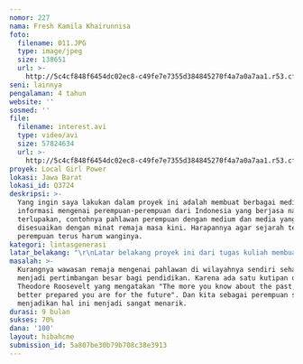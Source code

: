```yaml
---
nomor: 227
nama: Fresh Kamila Khairunnisa
foto:
  filename: 011.JPG
  type: image/jpeg
  size: 138651
  url: >-
    http://5c4cf848f6454dc02ec8-c49fe7e7355d384845270f4a7a0a7aa1.r53.cf2.rackcdn.com/ed82d261-ff9e-470d-aa7b-bf5c3bdf63e9/011.JPG
seni: lainnya
pengalaman: 4 tahun
website: ''
sosmed: ''
file:
  filename: interest.avi
  type: video/avi
  size: 57824634
  url: >-
    http://5c4cf848f6454dc02ec8-c49fe7e7355d384845270f4a7a0a7aa1.r53.cf2.rackcdn.com/e3a1b49a-99cc-419f-82f6-2cbe564d5aba/interest.avi
proyek: Local Girl Power
lokasi: Jawa Barat
lokasi_id: Q3724
deskripsi: >-
  Yang ingin saya lakukan dalam proyek ini adalah membuat berbagai media
  informasi mengenai perempuan-perempuan dari Indonesia yang berjasa namun
  terlupakan, contohnya pahlawan perempuan dengan medium dan media yang
  disesuaikan dengan minat remaja masa kini. Harapannya agar sejarah tentang
  perempuan terus harum wanginya.
kategori: lintasgenerasi
latar_belakang: "\r\nLatar belakang proyek ini dari tugas kuliah membuat jurnal tentang fenomena yang terjadi di lingkungan saat ini, dari beberapa tema keperempuanan yang saya ajukan, terpilihlah Dampak Awkarin bagi Remaja. Dan alasannya adalah bahwa remaja krisis idola, dan tidak mengetahui bahwa sesungguhnya Indonesia memiliki banyak sekali sosok perempuan ideal yang sempurna untuk dijadikan idola. So then, setelah di teliti kembali bahwa permasalahnnya adalah, media pembelajaran mengenai sejarah dan cerita perempuan lokal dirasa tidak menarik. Dari sana, saya sebagai Graphic Designer merasa tertantang untuk membuat proyek lintas generasi untuk menceritakan sejarah dengan media yang menarik."
masalah: >-
  Kurangnya wawasan remaja mengenai pahlawan di wilayahnya sendiri seharusnya
  menjadi pertimbangan besar bagi pendidikan. Karena ada satu kutipan dari
  Theodore Roosevelt yang mengatakan "The more you know about the past, the
  better prepared you are for the future". Dan kita sebagai perempuan seni, bisa
  menjadikan hal ini menjadi sangat menarik.
durasi: 9 bulan
sukses: 70%
dana: '100'
layout: hibahcme
submission_id: 5a807be30b79b708c38e3913
---
```

